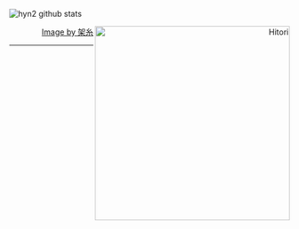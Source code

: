 ![hyn2 github stats](https://github-readme-stats.vercel.app/api?username=hyn2&show_icons=true&theme=dark&card_width=10px)

 <div align="right">
   <img align="right" width="350" alt="Hitori" src="https://pbs.twimg.com/media/FlDaH2LaEAY1NlM?format=jpg&name=large"/>
  
 </div>




 


  

<div align="right">
  <a href="https://twitter.com/k4itoh">Image by 架糸</a>
</div>


------

  
